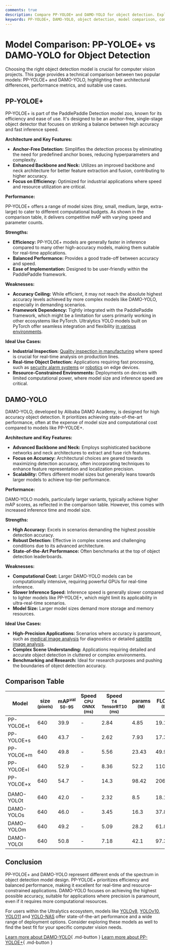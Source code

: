 ```yaml
---
comments: true
description: Compare PP-YOLOE+ and DAMO-YOLO for object detection. Explore their performance, architecture, and use cases to find the ideal model for your needs.
keywords: PP-YOLOE+, DAMO-YOLO, object detection, model comparison, computer vision, PaddlePaddle, Alibaba, deep learning, machine learning
---
```


# Model Comparison: PP-YOLOE+ vs DAMO-YOLO for Object Detection

Choosing the right object detection model is crucial for computer vision projects. This page provides a technical comparison between two popular models: PP-YOLOE+ and DAMO-YOLO, highlighting their architectural differences, performance metrics, and suitable use cases.

<script async src="https://cdn.jsdelivr.net/npm/chart.js"></script>
<script defer src="../../javascript/benchmark.js"></script>

<canvas id="modelComparisonChart" width="1024" height="400" active-models='["PP-YOLOE+", "DAMO-YOLO"]'></canvas>

## PP-YOLOE+

PP-YOLOE+ is part of the PaddlePaddle Detection model zoo, known for its efficiency and ease of use. It's designed to be an anchor-free, single-stage object detector that focuses on striking a balance between high accuracy and fast inference speed.

**Architecture and Key Features:**

- **Anchor-Free Detection:** Simplifies the detection process by eliminating the need for predefined anchor boxes, reducing hyperparameters and complexity.
- **Enhanced Backbone and Neck:** Utilizes an improved backbone and neck architecture for better feature extraction and fusion, contributing to higher accuracy.
- **Focus on Efficiency:** Optimized for industrial applications where speed and resource utilization are critical.

**Performance:**

PP-YOLOE+ offers a range of model sizes (tiny, small, medium, large, extra-large) to cater to different computational budgets. As shown in the comparison table, it delivers competitive mAP with varying speed and parameter counts.

**Strengths:**

- **Efficiency:** PP-YOLOE+ models are generally faster in inference compared to many other high-accuracy models, making them suitable for real-time applications.
- **Balanced Performance:** Provides a good trade-off between accuracy and speed.
- **Ease of Implementation:** Designed to be user-friendly within the PaddlePaddle framework.

**Weaknesses:**

- **Accuracy Ceiling:** While efficient, it may not reach the absolute highest accuracy levels achieved by more complex models like DAMO-YOLO, especially in demanding scenarios.
- **Framework Dependency:** Tightly integrated with the PaddlePaddle framework, which might be a limitation for users primarily working in other ecosystems like PyTorch. Ultralytics YOLO models built on PyTorch offer seamless integration and flexibility [in various environments](https://docs.ultralytics.com/integrations/).

**Ideal Use Cases:**

- **Industrial Inspection:** [Quality inspection in manufacturing](https://www.ultralytics.com/blog/quality-inspection-in-manufacturing-traditional-vs-deep-learning-methods) where speed is crucial for real-time analysis on production lines.
- **Real-time Object Detection:** Applications requiring fast processing, such as [security alarm systems](https://www.ultralytics.com/blog/security-alarm-system-projects-with-ultralytics-yolov8) or [robotics](https://www.ultralytics.com/glossary/robotics) on edge devices.
- **Resource-Constrained Environments:** Deployments on devices with limited computational power, where model size and inference speed are critical.

## DAMO-YOLO

DAMO-YOLO, developed by Alibaba DAMO Academy, is designed for high accuracy object detection. It prioritizes achieving state-of-the-art performance, often at the expense of model size and computational cost compared to models like PP-YOLOE+.

**Architecture and Key Features:**

- **Advanced Backbone and Neck:** Employs sophisticated backbone networks and neck architectures to extract and fuse rich features.
- **Focus on Accuracy:** Architectural choices are geared towards maximizing detection accuracy, often incorporating techniques to enhance feature representation and localization precision.
- **Scalability:** Offers different model sizes but generally leans towards larger models to achieve top-tier performance.

**Performance:**

DAMO-YOLO models, particularly larger variants, typically achieve higher mAP scores, as reflected in the comparison table. However, this comes with increased inference time and model size.

**Strengths:**

- **High Accuracy:** Excels in scenarios demanding the highest possible detection accuracy.
- **Robust Detection:** Effective in complex scenes and challenging conditions due to its advanced architecture.
- **State-of-the-Art Performance:** Often benchmarks at the top of object detection leaderboards.

**Weaknesses:**

- **Computational Cost:** Larger DAMO-YOLO models can be computationally intensive, requiring powerful GPUs for real-time inference.
- **Slower Inference Speed:** Inference speed is generally slower compared to lighter models like PP-YOLOE+, which might limit its applicability in ultra-real-time scenarios.
- **Model Size:** Larger model sizes demand more storage and memory resources.

**Ideal Use Cases:**

- **High-Precision Applications:** Scenarios where accuracy is paramount, such as [medical image analysis](https://www.ultralytics.com/glossary/medical-image-analysis) for diagnostics or detailed [satellite image analysis](https://www.ultralytics.com/blog/using-computer-vision-to-analyse-satellite-imagery).
- **Complex Scene Understanding:** Applications requiring detailed and accurate object detection in cluttered or complex environments.
- **Benchmarking and Research:** Ideal for research purposes and pushing the boundaries of object detection accuracy.

## Comparison Table

| Model      | size<br><sup>(pixels) | mAP<sup>val<br>50-95 | Speed<br><sup>CPU ONNX<br>(ms) | Speed<br><sup>T4 TensorRT10<br>(ms) | params<br><sup>(M) | FLOPs<br><sup>(B) |
| ---------- | --------------------- | -------------------- | ------------------------------ | ----------------------------------- | ------------------ | ----------------- |
| PP-YOLOE+t | 640                   | 39.9                 | -                              | 2.84                                | 4.85               | 19.15             |
| PP-YOLOE+s | 640                   | 43.7                 | -                              | 2.62                                | 7.93               | 17.36             |
| PP-YOLOE+m | 640                   | 49.8                 | -                              | 5.56                                | 23.43              | 49.91             |
| PP-YOLOE+l | 640                   | 52.9                 | -                              | 8.36                                | 52.2               | 110.07            |
| PP-YOLOE+x | 640                   | 54.7                 | -                              | 14.3                                | 98.42              | 206.59            |
|            |                       |                      |                                |                                     |                    |                   |
| DAMO-YOLOt | 640                   | 42.0                 | -                              | 2.32                                | 8.5                | 18.1              |
| DAMO-YOLOs | 640                   | 46.0                 | -                              | 3.45                                | 16.3               | 37.8              |
| DAMO-YOLOm | 640                   | 49.2                 | -                              | 5.09                                | 28.2               | 61.8              |
| DAMO-YOLOl | 640                   | 50.8                 | -                              | 7.18                                | 42.1               | 97.3              |

## Conclusion

PP-YOLOE+ and DAMO-YOLO represent different ends of the spectrum in object detection model design. PP-YOLOE+ prioritizes efficiency and balanced performance, making it excellent for real-time and resource-constrained applications. DAMO-YOLO focuses on achieving the highest possible accuracy, suitable for applications where precision is paramount, even if it requires more computational resources.

For users within the Ultralytics ecosystem, models like [YOLOv8](https://www.ultralytics.com/yolo), [YOLOv10](https://docs.ultralytics.com/models/yolov10/), [YOLO11](https://docs.ultralytics.com/models/yolo11/) and [YOLO-NAS](https://docs.ultralytics.com/models/yolo-nas/) offer state-of-the-art performance and a wide range of deployment options. Consider exploring these models as well to find the best fit for your specific computer vision needs.

[Learn more about DAMO-YOLO](https://github.com/tinyvision/DAMO-YOLO){ .md-button }
[Learn more about PP-YOLOE+](https://github.com/PaddlePaddle/PaddleDetection/tree/develop/configs/ppyoloe){ .md-button }
